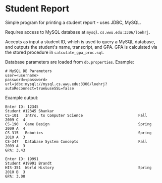 # Student Report
Simple program for printing a student report - uses JDBC, MySQL. 

Requires access to MySQL database at `mysql.cs.wwu.edu:3306/loehrj`.

Accepts as input a student ID, which is used to query a MySQL database, and outputs the student's name, transcript, and GPA. GPA is calculated via the stored procedure in `calculate_gpa_proc.sql`.

Database parameters are loaded from `db.properties`. Example:
```
# MySQL DB Parameters
user=<username>
password=<password>
url=jdbc:mysql://mysql.cs.wwu.edu:3306/loehrj?autoReconnect=true&useSSL=false
```

Example output:
```
Enter ID: 12345
Student #12345 Shankar              
CS-101   Intro. to Computer Science                         Fall   2009 C  4  
CS-190   Game Design                                        Spring 2009 A  4  
CS-315   Robotics                                           Spring 2010 A  3  
CS-347   Database System Concepts                           Fall   2009 A  3  
GPA: 3.43

Enter ID: 19991
Student #19991 Brandt               
HIS-351  World History                                      Spring 2010 B  3  
GPA: 3.00
```
